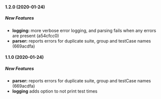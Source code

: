 #### 1.2.0 (2020-01-24)

##### New Features

* **logging:**  more verbose error logging, and parsing fails when any errors are present (a54cfcc0)
* **parser:**  reports errors for duplicate suite, group and testCase names (669acdfa)

#### 1.1.0 (2020-01-24)

##### New Features

* **parser:**  reports errors for duplicate suite, group and testCase names (669acdfa)
* **logging**  adds option to not print test times

